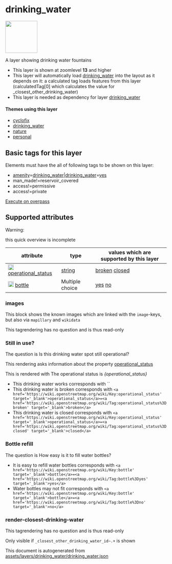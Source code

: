

 drinking_water 
================



<img src='https://mapcomplete.osm.be/pin:#6BC4F7;./assets/layers/drinking_water/drips.svg' height="100px"> 

A layer showing drinking water fountains






  - This layer is shown at zoomlevel **13** and higher
  - This layer will automatically load  [drinking_water](./drinking_water.md)  into the layout as it depends on it:  a calculated tag loads features from this layer (calculatedTag[0] which calculates the value for _closest_other_drinking_water)
  - This layer is needed as dependency for layer [drinking_water](#drinking_water)




#### Themes using this layer 





  - [cyclofix](https://mapcomplete.osm.be/cyclofix)
  - [drinking_water](https://mapcomplete.osm.be/drinking_water)
  - [nature](https://mapcomplete.osm.be/nature)
  - [personal](https://mapcomplete.osm.be/personal)




 Basic tags for this layer 
---------------------------



Elements must have the all of following tags to be shown on this layer:



  - <a href='https://wiki.openstreetmap.org/wiki/Key:amenity' target='_blank'>amenity</a>=<a href='https://wiki.openstreetmap.org/wiki/Tag:amenity%3Ddrinking_water' target='_blank'>drinking_water</a>|<a href='https://wiki.openstreetmap.org/wiki/Key:drinking_water' target='_blank'>drinking_water</a>=<a href='https://wiki.openstreetmap.org/wiki/Tag:drinking_water%3Dyes' target='_blank'>yes</a>
  - man_made!=reservoir_covered
  - access!=permissive
  - access!=private


[Execute on overpass](http://overpass-turbo.eu/?Q=%5Bout%3Ajson%5D%5Btimeout%3A90%5D%3B(%20%20%20%20nwr%5B%22amenity%22%3D%22drinking_water%22%5D%5B%22man_made%22!%3D%22reservoir_covered%22%5D%5B%22access%22!%3D%22permissive%22%5D%5B%22access%22!%3D%22private%22%5D(%7B%7Bbbox%7D%7D)%3B%0A%20%20%20%20nwr%5B%22drinking_water%22%3D%22yes%22%5D%5B%22man_made%22!%3D%22reservoir_covered%22%5D%5B%22access%22!%3D%22permissive%22%5D%5B%22access%22!%3D%22private%22%5D(%7B%7Bbbox%7D%7D)%3B%0A)%3Bout%20body%3B%3E%3Bout%20skel%20qt%3B)



 Supported attributes 
----------------------



Warning: 

this quick overview is incomplete



attribute | type | values which are supported by this layer
----------- | ------ | ------------------------------------------
[<img src='https://mapcomplete.osm.be/assets/svg/statistics.svg' height='18px'>](https://taginfo.openstreetmap.org/keys/operational_status#values) [operational_status](https://wiki.openstreetmap.org/wiki/Key:operational_status) | [string](../SpecialInputElements.md#string) | [](https://wiki.openstreetmap.org/wiki/Tag:operational_status%3D) [broken](https://wiki.openstreetmap.org/wiki/Tag:operational_status%3Dbroken) [closed](https://wiki.openstreetmap.org/wiki/Tag:operational_status%3Dclosed)
[<img src='https://mapcomplete.osm.be/assets/svg/statistics.svg' height='18px'>](https://taginfo.openstreetmap.org/keys/bottle#values) [bottle](https://wiki.openstreetmap.org/wiki/Key:bottle) | Multiple choice | [yes](https://wiki.openstreetmap.org/wiki/Tag:bottle%3Dyes) [no](https://wiki.openstreetmap.org/wiki/Tag:bottle%3Dno)




### images 



This block shows the known images which are linked with the `image`-keys, but also via `mapillary` and `wikidata`

This tagrendering has no question and is thus read-only





### Still in use? 



The question is  Is this drinking water spot still operational?

This rendering asks information about the property  [operational_status](https://wiki.openstreetmap.org/wiki/Key:operational_status) 

This is rendered with  The operational status is <i>{operational_status}</i>





  - This drinking water works  corresponds with  ``
  - This drinking water is broken  corresponds with  `<a href='https://wiki.openstreetmap.org/wiki/Key:operational_status' target='_blank'>operational_status</a>=<a href='https://wiki.openstreetmap.org/wiki/Tag:operational_status%3Dbroken' target='_blank'>broken</a>`
  - This drinking water is closed  corresponds with  `<a href='https://wiki.openstreetmap.org/wiki/Key:operational_status' target='_blank'>operational_status</a>=<a href='https://wiki.openstreetmap.org/wiki/Tag:operational_status%3Dclosed' target='_blank'>closed</a>`




### Bottle refill 



The question is  How easy is it to fill water bottles?





  - It is easy to refill water bottles  corresponds with  `<a href='https://wiki.openstreetmap.org/wiki/Key:bottle' target='_blank'>bottle</a>=<a href='https://wiki.openstreetmap.org/wiki/Tag:bottle%3Dyes' target='_blank'>yes</a>`
  - Water bottles may not fit  corresponds with  `<a href='https://wiki.openstreetmap.org/wiki/Key:bottle' target='_blank'>bottle</a>=<a href='https://wiki.openstreetmap.org/wiki/Tag:bottle%3Dno' target='_blank'>no</a>`




### render-closest-drinking-water 



This tagrendering has no question and is thus read-only



Only visible if  `_closest_other_drinking_water_id~.+`  is shown 

This document is autogenerated from [assets/layers/drinking_water/drinking_water.json](https://github.com/pietervdvn/MapComplete/blob/develop/assets/layers/drinking_water/drinking_water.json)